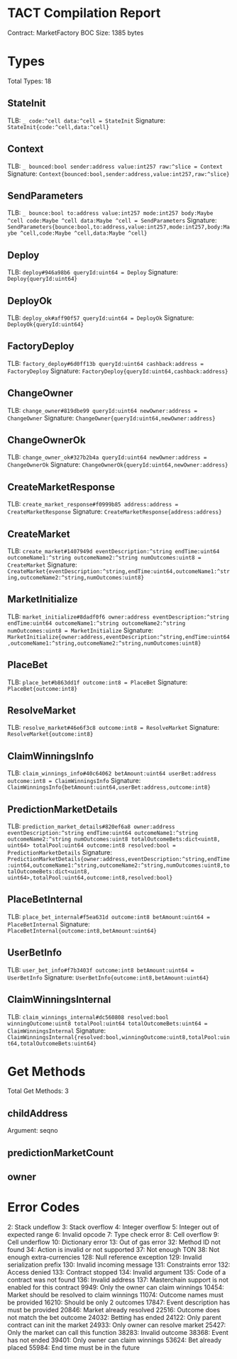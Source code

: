 # TACT Compilation Report
Contract: MarketFactory
BOC Size: 1385 bytes

# Types
Total Types: 18

## StateInit
TLB: `_ code:^cell data:^cell = StateInit`
Signature: `StateInit{code:^cell,data:^cell}`

## Context
TLB: `_ bounced:bool sender:address value:int257 raw:^slice = Context`
Signature: `Context{bounced:bool,sender:address,value:int257,raw:^slice}`

## SendParameters
TLB: `_ bounce:bool to:address value:int257 mode:int257 body:Maybe ^cell code:Maybe ^cell data:Maybe ^cell = SendParameters`
Signature: `SendParameters{bounce:bool,to:address,value:int257,mode:int257,body:Maybe ^cell,code:Maybe ^cell,data:Maybe ^cell}`

## Deploy
TLB: `deploy#946a98b6 queryId:uint64 = Deploy`
Signature: `Deploy{queryId:uint64}`

## DeployOk
TLB: `deploy_ok#aff90f57 queryId:uint64 = DeployOk`
Signature: `DeployOk{queryId:uint64}`

## FactoryDeploy
TLB: `factory_deploy#6d0ff13b queryId:uint64 cashback:address = FactoryDeploy`
Signature: `FactoryDeploy{queryId:uint64,cashback:address}`

## ChangeOwner
TLB: `change_owner#819dbe99 queryId:uint64 newOwner:address = ChangeOwner`
Signature: `ChangeOwner{queryId:uint64,newOwner:address}`

## ChangeOwnerOk
TLB: `change_owner_ok#327b2b4a queryId:uint64 newOwner:address = ChangeOwnerOk`
Signature: `ChangeOwnerOk{queryId:uint64,newOwner:address}`

## CreateMarketResponse
TLB: `create_market_response#f0999b85 address:address = CreateMarketResponse`
Signature: `CreateMarketResponse{address:address}`

## CreateMarket
TLB: `create_market#1407949d eventDescription:^string endTime:uint64 outcomeName1:^string outcomeName2:^string numOutcomes:uint8 = CreateMarket`
Signature: `CreateMarket{eventDescription:^string,endTime:uint64,outcomeName1:^string,outcomeName2:^string,numOutcomes:uint8}`

## MarketInitialize
TLB: `market_initialize#8dadf0f6 owner:address eventDescription:^string endTime:uint64 outcomeName1:^string outcomeName2:^string numOutcomes:uint8 = MarketInitialize`
Signature: `MarketInitialize{owner:address,eventDescription:^string,endTime:uint64,outcomeName1:^string,outcomeName2:^string,numOutcomes:uint8}`

## PlaceBet
TLB: `place_bet#b863dd1f outcome:int8 = PlaceBet`
Signature: `PlaceBet{outcome:int8}`

## ResolveMarket
TLB: `resolve_market#46e6f3c8 outcome:int8 = ResolveMarket`
Signature: `ResolveMarket{outcome:int8}`

## ClaimWinningsInfo
TLB: `claim_winnings_info#40c64062 betAmount:uint64 userBet:address outcome:int8 = ClaimWinningsInfo`
Signature: `ClaimWinningsInfo{betAmount:uint64,userBet:address,outcome:int8}`

## PredictionMarketDetails
TLB: `prediction_market_details#820ef6a8 owner:address eventDescription:^string endTime:uint64 outcomeName1:^string outcomeName2:^string numOutcomes:uint8 totalOutcomeBets:dict<uint8, uint64> totalPool:uint64 outcome:int8 resolved:bool = PredictionMarketDetails`
Signature: `PredictionMarketDetails{owner:address,eventDescription:^string,endTime:uint64,outcomeName1:^string,outcomeName2:^string,numOutcomes:uint8,totalOutcomeBets:dict<uint8, uint64>,totalPool:uint64,outcome:int8,resolved:bool}`

## PlaceBetInternal
TLB: `place_bet_internal#f5ea631d outcome:int8 betAmount:uint64 = PlaceBetInternal`
Signature: `PlaceBetInternal{outcome:int8,betAmount:uint64}`

## UserBetInfo
TLB: `user_bet_info#f7b3403f outcome:int8 betAmount:uint64 = UserBetInfo`
Signature: `UserBetInfo{outcome:int8,betAmount:uint64}`

## ClaimWinningsInternal
TLB: `claim_winnings_internal#dc560808 resolved:bool winningOutcome:uint8 totalPool:uint64 totalOutcomeBets:uint64 = ClaimWinningsInternal`
Signature: `ClaimWinningsInternal{resolved:bool,winningOutcome:uint8,totalPool:uint64,totalOutcomeBets:uint64}`

# Get Methods
Total Get Methods: 3

## childAddress
Argument: seqno

## predictionMarketCount

## owner

# Error Codes
2: Stack undeflow
3: Stack overflow
4: Integer overflow
5: Integer out of expected range
6: Invalid opcode
7: Type check error
8: Cell overflow
9: Cell underflow
10: Dictionary error
13: Out of gas error
32: Method ID not found
34: Action is invalid or not supported
37: Not enough TON
38: Not enough extra-currencies
128: Null reference exception
129: Invalid serialization prefix
130: Invalid incoming message
131: Constraints error
132: Access denied
133: Contract stopped
134: Invalid argument
135: Code of a contract was not found
136: Invalid address
137: Masterchain support is not enabled for this contract
9949: Only the owner can claim winnings
10454: Market should be resolved to claim winnings
11074: Outcome names must be provided
16210: Should be only 2 outcomes
17847: Event description has must be provided
20846: Market already resolved
22516: Outcome does not match the bet outcome
24032: Betting has ended
24122: Only parent contract can init the market
24933: Only owner can resolve market
25427: Only the market can call this function
38283: Invalid outcome
38368: Event has not ended
39401: Only owner can claim winnings
53624: Bet already placed
55984: End time must be in the future